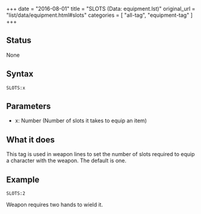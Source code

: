 +++
date = "2016-08-01"
title = "SLOTS (Data: equipment.lst)"
original_url = "list/data/equipment.html#slots"
categories = [ "all-tag", "equipment-tag" ]
+++

## Status

None

## Syntax

`SLOTS:x`

## Parameters

-   x: Number (Number of slots it takes to equip
    an item)



What it does
------------

This tag is used in weapon lines to set the number of slots required to
equip a character with the weapon. The default is one.

Example
-------

`SLOTS:2`

Weapon requires two hands to wield it.

